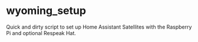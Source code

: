 # wyoming_setup
Quick and dirty script to set up Home Assistant Satellites with the Raspberry Pi and optional Respeak Hat.
